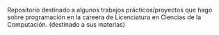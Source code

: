 Repositorio destinado a algunos trabajos prácticos/proyectos que hago sobre programación en la careera de Licenciatura en Ciencias de la Computación. (destinado a sus materias)
